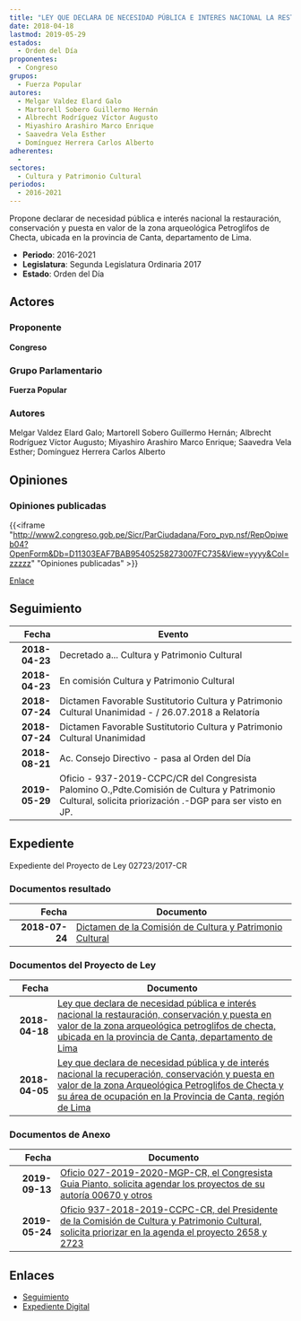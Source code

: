```yaml
---
title: "LEY QUE DECLARA DE NECESIDAD PÚBLICA E INTERES NACIONAL LA RESTAURACIÓN, CONSERVACIÓN Y PUESTA EN VALOR DE LA ZONA ARQUEOLÓGICA PETROGLIFOS DE CHECTA, UICADA EN LAPROVINCIA DE CANTA, DEPARTAMENTO DE LIMA"
date: 2018-04-18
lastmod: 2019-05-29
estados: 
  - Orden del Día
proponentes: 
  - Congreso
grupos: 
  - Fuerza Popular
autores: 
  - Melgar Valdez Elard Galo
  - Martorell Sobero Guillermo Hernán
  - Albrecht Rodríguez Víctor Augusto
  - Miyashiro Arashiro Marco Enrique
  - Saavedra Vela Esther
  - Domínguez Herrera Carlos Alberto
adherentes: 
  - 
sectores: 
  - Cultura y Patrimonio Cultural
periodos: 
  - 2016-2021
---
```


Propone declarar de necesidad pública e interés nacional la restauración, conservación y puesta en valor de la zona arqueológica Petroglifos de Checta, ubicada en la provincia de Canta, departamento de Lima.

- **Periodo**: 2016-2021
- **Legislatura**: Segunda Legislatura Ordinaria 2017
- **Estado**: Orden del Día

## Actores

### Proponente

**Congreso**

### Grupo Parlamentario

**Fuerza Popular**

### Autores

Melgar Valdez Elard Galo; Martorell Sobero Guillermo Hernán; Albrecht Rodríguez Víctor Augusto; Miyashiro Arashiro Marco Enrique; Saavedra Vela Esther; Domínguez Herrera Carlos Alberto


## Opiniones

### Opiniones publicadas

{{<iframe "http://www2.congreso.gob.pe/Sicr/ParCiudadana/Foro_pvp.nsf/RepOpiweb04?OpenForm&Db=D11303EAF7BAB95405258273007FC735&View=yyyy&Col=zzzzz" "Opiniones publicadas" >}}

[Enlace](http://www2.congreso.gob.pe/Sicr/ParCiudadana/Foro_pvp.nsf/RepOpiweb04?OpenForm&Db=D11303EAF7BAB95405258273007FC735&View=yyyy&Col=zzzzz)

## Seguimiento

| Fecha | Evento |
|------:|--------|
| **2018-04-23** | Decretado a... Cultura y Patrimonio Cultural|
| **2018-04-23** | En comisión Cultura y Patrimonio Cultural|
| **2018-07-24** | Dictamen Favorable Sustitutorio Cultura y Patrimonio Cultural Unanimidad - / 26.07.2018 a Relatoría|
| **2018-07-24** | Dictamen Favorable Sustitutorio Cultura y Patrimonio Cultural Unanimidad|
| **2018-08-21** | Ac. Consejo Directivo - pasa al Orden del Día|
| **2019-05-29** | Oficio - 937-2019-CCPC/CR del Congresista Palomino O.,Pdte.Comisión de Cultura y Patrimonio Cultural, solicita priorización .-DGP para ser visto en JP.|


## Expediente

Expediente del Proyecto de Ley 02723/2017-CR


### Documentos resultado

| Fecha | Documento |
|------:|--------|
| **2018-07-24** | [Dictamen de la Comisión de Cultura y Patrimonio Cultural](http://www.leyes.congreso.gob.pe/Documentos/2016_2021/Dictamenes/Proyectos_de_Ley/02658DC05MAY20180724.pdf) |

### Documentos del Proyecto de Ley

| Fecha | Documento |
|------:|--------|
| **2018-04-18** | [Ley que declara de necesidad pública e interés nacional la restauración, conservación y puesta en valor de la zona arqueológica petroglifos de checta, ubicada en la provincia de Canta, departamento de Lima](http://www.leyes.congreso.gob.pe/Documentos/2016_2021/Proyectos_de_Ley_y_de_Resoluciones_Legislativas/PL0272320180418..pdf) |
| **2018-04-05** | [Ley que declara de necesidad pública y de interés nacional la recuperación, conservación y puesta en valor de la zona Arqueológica Petroglifos de Checta y su área de ocupación en la Provincia de Canta, región de Lima](http://www.leyes.congreso.gob.pe/Documentos/2016_2021/Proyectos_de_Ley_y_de_Resoluciones_Legislativas/PL0265820180405.pdf) |

### Documentos de Anexo

| Fecha | Documento |
|------:|--------|
| **2019-09-13** | [Oficio 027-2019-2020-MGP-CR, el Congresista Guia Pianto, solicita agendar los proyectos de su autoría 00670 y otros](http://www.leyes.congreso.gob.pe/Documentos/2016_2021/Oficios/Congresistas/OFICIO-027-2019-2020-MGP-CR.pdf) |
| **2019-05-24** | [Oficio 937-2018-2019-CCPC-CR, del Presidente de la Comisión de Cultura y Patrimonio Cultural, solicita priorizar en la agenda el proyecto 2658 y 2723](http://www.leyes.congreso.gob.pe/Documentos/2016_2021/Oficios/Comisiones_Ordinarias/OFICIO-937-2018-2019-CCPC-CR.pdf) |

## Enlaces 

- [Seguimiento](http://www2.congreso.gob.pe/Sicr/TraDocEstProc/CLProLey2016.nsf/f7fff46988ca05b1052578e100829cc7/722540e789cf5a280525827300769059?OpenDocument)
- [Expediente Digital](http://www2.congreso.gob.pe/Sicr/TraDocEstProc/CLProLey2016.nsf/f7fff46988ca05b1052578e100829cc7/722540e789cf5a280525827300769059?OpenDocument&Click=05257FB7005EB655.eb71d0cf91d8294e05256cdf006b5706/$Body/0.1C6C)
